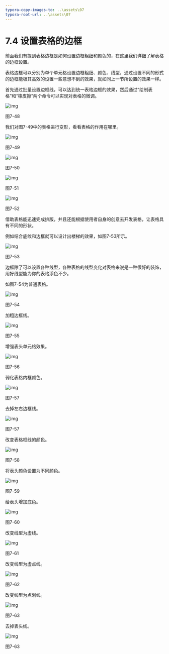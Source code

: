 ```yaml
---
typora-copy-images-to: ..\assets\07
typora-root-url: ..\assets\07
---
```


# 7.4  设置表格的边框

前面我们有提到表格边框是如何设置边框粗细和颜色的，在这里我们详细了解表格的边框设置。

表格边框可以分别为单个单元格设置边框粗细、颜色、线型，通过设置不同的形式的边框能极其高效的设置一些意想不到的效果，就如同上一节所设置的效果一样。

首先通过批量设置边框线，可以达到统一表格边框的效果，然后通过“绘制表格”和“橡皮擦”两个命令可以实现对表格的微调。

![img](../../.gitbook/assets/image050%20%281%29.png)

图7-48

我们对图7-49中的表格进行变形，看看表格的作用在哪里。

![img](../../.gitbook/assets/image051%20%282%29.png)

图7-49

![img](../../.gitbook/assets/image052%20%281%29.png)

图7-50

![img](../../.gitbook/assets/image053%20%281%29.png)

图7-51

![img](../../.gitbook/assets/image054%20%281%29.png)

图7-52

借助表格能迅速完成排版，并且还能根据使用者自身的创意去开发表格，让表格具有不同的形状。

例如结合底纹和边框就可以设计出楼梯的效果，如图7-53所示。

![img](../../.gitbook/assets/image055.png)

图7-53

边框除了可以设置各种线型，各种表格的线型变化对表格来说是一种很好的装饰，用好线型能为你的表格添色不少。

如图7-54为普通表格。

![img](../../.gitbook/assets/image056%20%282%29.png)

图7-54

加粗边框线。

![img](../../.gitbook/assets/image057%20%281%29.png)

图7-55

增强表头单元格效果。

![img](../../.gitbook/assets/image058%20%281%29.png)

图7-56

弱化表格内框颜色。

![img](../../.gitbook/assets/image059.png)

图7-57

去掉左右边框线。

![img](../../.gitbook/assets/image060%20%281%29.png)

图7-57

改变表格框线的颜色。

![img](../../.gitbook/assets/image061.png)

图7-58

将表头颜色设置为不同颜色。

![img](../../.gitbook/assets/image062.png)

图7-59

给表头增加底色。

![img](../../.gitbook/assets/image063%20%281%29.png)

图7-60

改变线型为虚线。

![img](../../.gitbook/assets/image064.png)

图7-61

改变线型为虚点线。

![img](../../.gitbook/assets/image065%20%281%29.png)

图7-62

改变线型为点划线。

![img](../../.gitbook/assets/image066.png)

图7-63

去掉表头线。

![img](../../.gitbook/assets/image067%20%281%29.png)

图7-63

